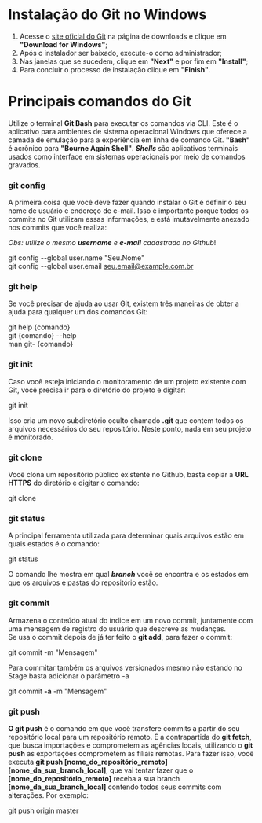 # Instalação do Git no Windows

1. Acesse o [site oficial do Git](https://git-scm.com/downloads) na página de downloads e clique em **"Download for Windows"**;
2. Após o instalador ser baixado, execute-o como administrador;
3. Nas janelas que se sucedem, clique em **"Next"** e por fim em **"Install"**;
4. Para concluir o processo de instalação clique em **"Finish"**.



# Principais comandos do Git

 Utilize o terminal **Git Bash** para executar os comandos via CLI. Este é o aplicativo para ambientes de sistema operacional Windows que oferece a camada de emulação para a experiência em linha de comando Git. **"Bash"** é acrônico para **"Bourne Again Shell"**. ***Shells*** são aplicativos  terminais usados como interface em sistemas operacionais por meio de  comandos gravados.

### git config

A primeira coisa que você deve fazer quando instalar o Git é definir o seu nome de usuário e endereço de e-mail. Isso é importante porque  todos os commits no Git utilizam essas informações, e está imutavelmente anexado nos commits que você realiza:

*Obs: utilize o mesmo **username** e **e-mail** cadastrado no Github*!

git config --global user.name "Seu.Nome"                                            
git config --global user.email seu.email@example.com.br                                     


### git help

Se você precisar de ajuda ao usar Git, existem três maneiras de obter a ajuda para qualquer um dos comandos Git:

git help {comando}                                            
git {comando} --help                                            
man git- {comando}                                        


### git init

Caso você esteja iniciando o monitoramento de um projeto existente com Git, você precisa ir para o diretório do projeto e digitar:

git init

Isso cria um novo subdiretório oculto chamado **.git** que contem todos os arquivos necessários do seu repositório. Neste ponto, nada em seu projeto é monitorado.


### git clone

Você clona um repositório público existente no Github, basta copiar a **URL HTTPS** do diretório e digitar o comando:

git clone <link https do repositorio a ser clonado>


### git status

A principal ferramenta utilizada para determinar quais arquivos estão em quais estados é o comando:                                        

git status

O comando lhe mostra em qual ***branch*** você se encontra e os estados em que os arquivos e pastas do repositório estão.


### git commit

Armazena o conteúdo atual do índice em um novo commit, juntamente com uma mensagem de registro do usuário que descreve as mudanças.                                            
Se usa o commit depois de já ter feito o **git add**, para fazer o commit:


git commit -m "Mensagem"

Para commitar também os arquivos versionados mesmo não estando no Stage basta adicionar o parâmetro -a

git commit **-a** -m "Mensagem"


### git push

**O git push** é o comando em que você transfere commits a partir do seu repositório local para um repositório remoto. É a contrapartida do **git fetch**, que busca importações e comprometem as agências locais, utilizando o **git push** as exportações comprometem as filiais remotas. Para fazer isso, você executa **git push [nome_do_repositório_remoto] [nome_da_sua_branch_local]**, que vai tentar fazer que o **[nome_do_repositório_remoto]** receba a sua branch **[nome_da_sua_branch_local]** contendo todos seus commits com alterações. Por exemplo:

git push origin master
